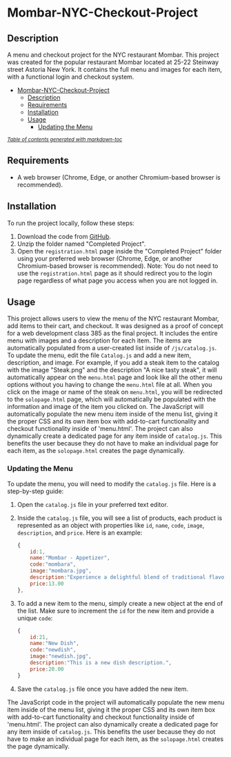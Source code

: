 # Mombar-NYC-Checkout-Project

## Description
A menu and checkout project for the NYC restaurant Mombar. This project was created for the popular restaurant Mombar located at 25-22 Steinway street Astoria New York. It contains the full menu and images for each item, with a functional login and checkout system.

- [Mombar-NYC-Checkout-Project](#mombar-nyc-checkout-project)
  * [Description](#description)
  * [Requirements](#requirements)
  * [Installation](#installation)
  * [Usage](#usage)
    + [Updating the Menu](#updating-the-menu)

<small><i><a href='http://ecotrust-canada.github.io/markdown-toc/'>Table of contents generated with markdown-toc</a></i></small>


## Requirements
- A web browser (Chrome, Edge, or another Chromium-based browser is recommended).

## Installation
To run the project locally, follow these steps:
1. Download the code from [GitHub](https://github.com/your-username/Mombar-NYC-Checkout-Project).
2. Unzip the folder named "Completed Project".
3. Open the `registration.html` page inside the "Completed Project" folder using your preferred web browser (Chrome, Edge, or another Chromium-based browser is recommended).
Note: You do not need to use the `registration.html` page as it should redirect you to the login page regardless of what page you access when you are not logged in.

## Usage
This project allows users to view the menu of the NYC restaurant Mombar, add items to their cart, and checkout. It was designed as a proof of concept for a web development class 385 as the final project. It includes the entire menu with images and a description for each item. The items are automatically populated from a user-created list inside of `/js/catalog.js`. To update the menu, edit the file `Catalog.js` and add a new item, description, and image. For example, if you add a steak item to the catalog with the image "Steak.png" and the description "A nice tasty steak", it will automatically appear on the `menu.html` page and look like all the other menu options without you having to change the `menu.html` file at all. When you click on the image or name of the steak on `menu.html`, you will be redirected to the `solopage.html` page, which will automatically be populated with the information and image of the item you clicked on. The JavaScript will automatically populate the new menu item inside of the menu list, giving it the proper CSS and its own item box with add-to-cart functionality and checkout functionality inside of 'menu.html'. The project can also dynamically create a dedicated page for any item inside of `catalog.js`. This benefits the user because they do not have to make an individual page for each item, as the `solopage.html` creates the page dynamically.

### Updating the Menu

To update the menu, you will need to modify the `catalog.js` file. Here is a step-by-step guide:

1. Open the `catalog.js` file in your preferred text editor.

2. Inside the `catalog.js` file, you will see a list of products, each product is represented as an object with properties like `id`, `name`, `code`, `image`, `description`, and `price`. Here is an example:

    ```javascript
    {
        id:1,
        name:"Mombar - Appetizer", 
        code:"mombara", 
        image:"mombara.jpg",
        description:"Experience a delightful blend of traditional flavors with our Mombar appetizer. Hand-stuffed sausages filled with rice, succulent beef, tender lamb, aromatic herbs, and a selection of finely ground spices. Sautéed to perfection with garlic, chickpeas, and tomatoes for an unforgettable taste experience.",
        price:13.00
    },
    ```
3. To add a new item to the menu, simply create a new object at the end of the list. Make sure to increment the `id` for the new item and provide a unique `code`:

    ```javascript
    {
        id:21, 
        name:"New Dish", 
        code:"newdish", 
        image:"newdish.jpg", 
        description:"This is a new dish description.",
        price:20.00
    }
    ```
4. Save the `catalog.js` file once you have added the new item.

The JavaScript code in the project will automatically populate the new menu item inside of the menu list, giving it the proper CSS and its own item box with add-to-cart functionality and checkout functionality inside of 'menu.html'. The project can also dynamically create a dedicated page for any item inside of `catalog.js`. This benefits the user because they do not have to make an individual page for each item, as the `solopage.html` creates the page dynamically.
